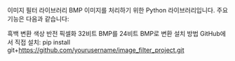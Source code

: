 이미지 필터 라이브러리
BMP 이미지를 처리하기 위한 Python 라이브러리입니다. 주요 기능은 다음과 같습니다:

흑백 변환
색상 반전
픽셀화
32비트 BMP를 24비트 BMP로 변환
설치 방법
GitHub에서 직접 설치: pip install git+https://github.com/yourusername/image_filter_project.git
